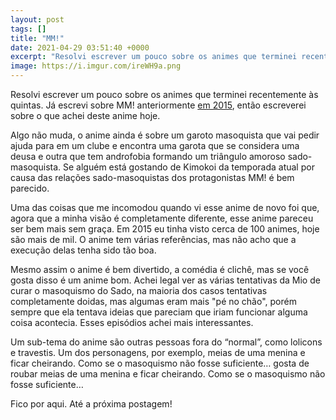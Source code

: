 ```yaml
---
layout: post
tags: []
title: "MM!"
date: 2021-04-29 03:51:40 +0000
excerpt: "Resolvi escrever um pouco sobre os animes que terminei recentemente às quintas. Já escrevi sobre MM!..."
image: https://i.imgur.com/ireWH9a.png
---
```


Resolvi escrever um pouco sobre os animes que terminei recentemente às quintas. Já escrevi sobre MM! anteriormente [em 2015](https://qgustavor.tk/mm/), então escreverei sobre o que achei deste anime hoje.

Algo não muda, o anime ainda é sobre um garoto masoquista que vai pedir ajuda para em um clube e encontra uma garota que se considera uma deusa e outra que tem androfobia formando um triângulo amoroso sado-masoquista. Se alguém está gostando de Kimokoi da temporada atual por causa das relações sado-masoquistas dos protagonistas MM! é bem parecido.

Uma das coisas que me incomodou quando vi esse anime de novo foi que, agora que a minha visão é completamente diferente, esse anime pareceu ser bem mais sem graça. Em 2015 eu tinha visto cerca de 100 animes, hoje são mais de mil. O anime tem várias referências, mas não acho que a execução delas tenha sido tão boa.

Mesmo assim o anime é bem divertido, a comédia é clichê, mas se você gosta disso é um anime bom. Achei legal ver as várias tentativas da Mio de curar o masoquismo do Sado, na maioria dos casos tentativas completamente doidas, mas algumas eram mais "pé no chão", porém sempre que ela tentava ideias que pareciam que iriam funcionar alguma coisa acontecia. Esses episódios achei mais interessantes.

Um sub-tema do anime são outras pessoas fora do “normal”, como lolicons e travestis. Um dos personagens, por exemplo, meias de uma menina e ficar cheirando. Como se o masoquismo não fosse suficiente… gosta de roubar meias de uma menina e ficar cheirando. Como se o masoquismo não fosse suficiente…

Fico por aqui. Até a próxima postagem!